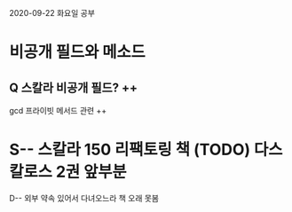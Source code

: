 2020-09-22 화요일 공부

# 비공개 필드와 메소드

## Q 스칼라 비공개 필드? ++
gcd 프라이빗 메서드 관련
++


S--
스칼라 150
리팩토링 책 (TODO)
다스칼로스 2권 앞부분
===

D--
외부 약속 있어서 다녀오느라 책 오래 못봄

